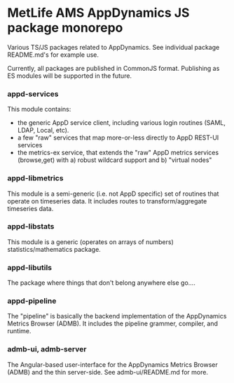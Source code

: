 # MetLife AMS AppDynamics JS package monorepo
Various TS/JS packages related to AppDynamics.  See individual package
README.md's for example use.

Currently, all packages are published in CommonJS format.  Publishing 
as ES modules will be supported in the future.

### appd-services
This module contains:

- the generic AppD service client, including various login routines
  (SAML, LDAP, Local, etc).
- a few "raw" services that map more-or-less directly to AppD REST-UI services
- the metrics-ex service, that extends the "raw" AppD metrics services (browse,get)
  with a) robust wildcard support and b) "virtual nodes"
### appd-libmetrics
This module is a semi-generic (i.e. not AppD specific) set of routines that operate
on timeseries data.  It includes routes to transform/aggregate timeseries data.

### appd-libstats
This module is a generic (operates on arrays of numbers) statistics/mathematics
package.

### appd-libutils
The package where things that don't belong anywhere else go....

### appd-pipeline
The "pipeline" is basically the backend implementation of the AppDynamics Metrics Browser (ADMB).  It includes the pipeline grammer, compiler, and runtime.  

### admb-ui, admb-server
The Angular-based user-interface for the AppDynamics Metrics Browser (ADMB) and
the thin server-side.  See admb-ui/README.md for more.
